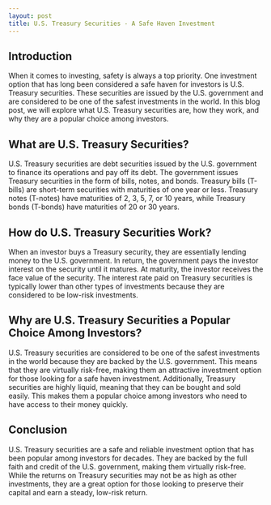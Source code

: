 ```yaml
---
layout: post
title: U.S. Treasury Securities - A Safe Haven Investment
---
```


## Introduction

When it comes to investing, safety is always a top priority. One investment option that has long been considered a safe haven for investors is U.S. Treasury securities. These securities are issued by the U.S. government and are considered to be one of the safest investments in the world. In this blog post, we will explore what U.S. Treasury securities are, how they work, and why they are a popular choice among investors.

## What are U.S. Treasury Securities?

U.S. Treasury securities are debt securities issued by the U.S. government to finance its operations and pay off its debt. The government issues Treasury securities in the form of bills, notes, and bonds. Treasury bills (T-bills) are short-term securities with maturities of one year or less. Treasury notes (T-notes) have maturities of 2, 3, 5, 7, or 10 years, while Treasury bonds (T-bonds) have maturities of 20 or 30 years.

## How do U.S. Treasury Securities Work?

When an investor buys a Treasury security, they are essentially lending money to the U.S. government. In return, the government pays the investor interest on the security until it matures. At maturity, the investor receives the face value of the security. The interest rate paid on Treasury securities is typically lower than other types of investments because they are considered to be low-risk investments.

## Why are U.S. Treasury Securities a Popular Choice Among Investors?

U.S. Treasury securities are considered to be one of the safest investments in the world because they are backed by the U.S. government. This means that they are virtually risk-free, making them an attractive investment option for those looking for a safe haven investment. Additionally, Treasury securities are highly liquid, meaning that they can be bought and sold easily. This makes them a popular choice among investors who need to have access to their money quickly.

## Conclusion

U.S. Treasury securities are a safe and reliable investment option that has been popular among investors for decades. They are backed by the full faith and credit of the U.S. government, making them virtually risk-free. While the returns on Treasury securities may not be as high as other investments, they are a great option for those looking to preserve their capital and earn a steady, low-risk return.
